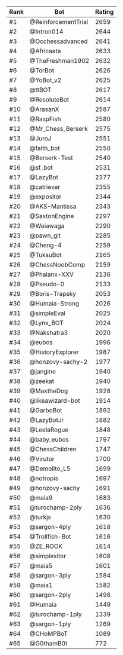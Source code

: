 Rank|Bot|Rating
---|---|---
#1|@ReinforcementTrial|2659
#2|@Intron014|2644
#3|@Occhessadvanced|2641
#4|@Africaata|2633
#5|@TheFreshman1902|2632
#6|@TorBot|2626
#7|@YoBot_v2|2625
#8|@ttBOT|2617
#9|@ResoluteBot|2614
#10|@ArasanX|2587
#11|@RaspFish|2580
#12|@Mr_Chess_Berserk|2575
#13|@JuroJ|2551
#14|@faith_bot|2550
#15|@Berserk-Test|2540
#16|@sf_bot|2531
#17|@LazyBot|2377
#18|@catriever|2355
#19|@expositor|2344
#20|@AKS-Mantissa|2343
#21|@SaxtonEngine|2297
#22|@Weiawaga|2290
#23|@pawn_git|2285
#24|@Cheng-4|2259
#25|@TuksuBot|2165
#26|@ChessNoobComp|2159
#27|@Phalanx-XXV|2136
#28|@Pseudo-0|2133
#29|@Boris-Trapsky|2053
#30|@Humaia-Strong|2026
#31|@simpleEval|2025
#32|@Lynx_BOT|2024
#33|@Nakshatra3|2020
#34|@eubos|1996
#35|@HistoryExplorer|1987
#36|@honzovy-sachy-2|1977
#37|@jangine|1940
#38|@zeekat|1940
#39|@MaxtheDog|1928
#40|@likeawizard-bot|1914
#41|@GarboBot|1892
#42|@LazyBotJr|1882
#43|@LeelaRogue|1848
#44|@baby_eubos|1797
#45|@ChessChildren|1747
#46|@Virutor|1700
#47|@Demolito_L5|1699
#48|@notropis|1697
#49|@honzovy-sachy|1691
#50|@maia9|1683
#51|@turochamp-2ply|1636
#52|@turkjs|1630
#53|@sargon-4ply|1618
#54|@Trollfish-Bot|1616
#55|@ZE_ROOK|1614
#56|@simplexitor|1608
#57|@maia5|1601
#58|@sargon-3ply|1584
#59|@maia1|1582
#60|@sargon-2ply|1498
#61|@Humaia|1449
#62|@turochamp-1ply|1339
#63|@sargon-1ply|1269
#64|@CHoMPBoT|1089
#65|@G0thamB0t|772
